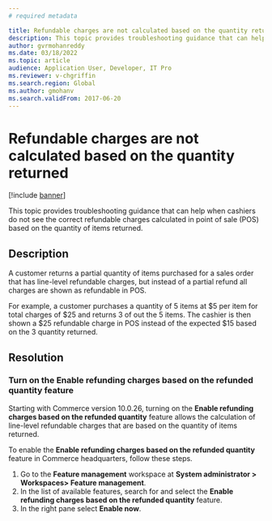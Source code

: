 ```yaml
---
# required metadata

title: Refundable charges are not calculated based on the quantity returned
description: This topic provides troubleshooting guidance that can help when cashiers do not see the correct refundable charges calculated in point of sale (POS) based on the quantity of items returned.
author: gvrmohanreddy
ms.date: 03/18/2022
ms.topic: article
audience: Application User, Developer, IT Pro
ms.reviewer: v-chgriffin
ms.search.region: Global
ms.author: gmohanv
ms.search.validFrom: 2017-06-20
---
```


# Refundable charges are not calculated based on the quantity returned

[!include [banner](../../includes/banner.md)]

This topic provides troubleshooting guidance that can help when cashiers do not see the correct refundable charges calculated in point of sale (POS) based on the quantity of items returned.

## Description

A customer returns a partial quantity of items purchased for a sales order that has line-level refundable charges, but instead of a partial refund all charges are shown as refundable in POS.

For example, a customer purchases a quantity of 5 items at $5 per item for total charges of $25 and returns 3 of out the 5 items. The cashier is then shown a $25 refundable charge in POS instead of the expected $15 based on the 3 quantity returned.

## Resolution

### Turn on the Enable refunding charges based on the refunded quantity feature

Starting with Commerce version 10.0.26, turning on the **Enable refunding charges based on the refunded quantity** feature allows the calculation of line-level refundable charges that are based on the quantity of items returned.

To enable the **Enable refunding charges based on the refunded quantity** feature in Commerce headquarters, follow these steps.

1. Go to the **Feature management** workspace at **System administrator \> Workspaces\> Feature management**.
1. In the list of available features, search for and select the **Enable refunding charges based on the refunded quantity** feature. 
1. In the right pane select **Enable now**. 


